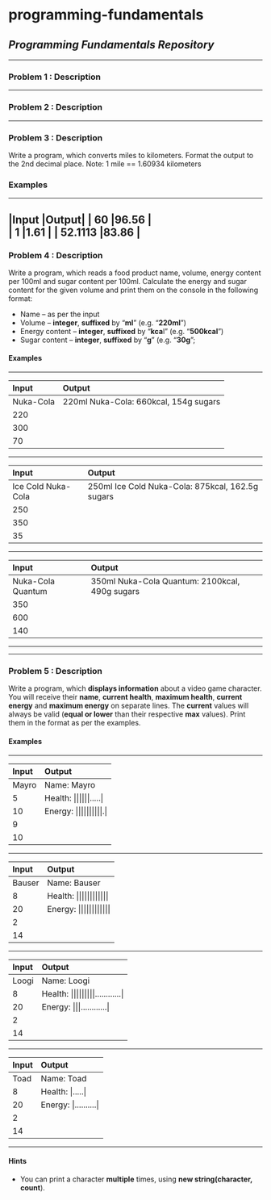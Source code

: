 # programming-fundamentals
## *Programming Fundamentals Repository*

---
### Problem 1 : Description

---
### Problem 2 : Description

---
### Problem 3 : Description

Write a program, which converts miles to kilometers. Format the output to the 2nd decimal place.
Note: 1 mile == 1.60934 kilometers
### Examples
----------------------------------------------------
|**Input**  |**Output**|
| 60	      |96.56	   |	
| 1	        |1.61	     |
| 52.1113	  |83.86	   |
----------------------------------------------------

### Problem 4 : Description

Write a program, which reads a food product name, volume, energy content per 100ml and sugar content per 100ml. Calculate the energy and sugar content for the given volume and print them on the console in the following format:

* Name – as per the input  
* Volume – **integer**, **suffixed** by “**ml**” (e.g. “**220ml**”)
* Energy content – **integer**, **suffixed** by “**kca**l” (e.g. “**500kcal**”)
* Sugar content – **integer**, **suffixed** by “**g**” (e.g. “**30g**”;

#### Examples  

-------------------------------------------------------------------------
| **Input**          | **Output**                                       |
| :----              | :---                                             |
| Nuka-Cola          | 220ml Nuka-Cola: 660kcal, 154g sugars            |
| 220                |                                                  |
| 300                |                                                  |
| 70                 |                                                  |
-------------------------------------------------------------------------
| **Input**          | **Output**                                       |
| :----              | :---                                             |
| Ice Cold Nuka-Cola | 250ml Ice Cold Nuka-Cola: 875kcal, 162.5g sugars |
| 250                |                                                  |
| 350                |                                                  |
| 35                 |                                                  |
-------------------------------------------------------------------------
| **Input**          | **Output**                                       |
| :----              | :---                                             |
| Nuka-Cola Quantum  | 350ml Nuka-Cola Quantum: 2100kcal, 490g sugars   |
| 350                |                                                  |
| 600                |                                                  |
| 140                |                                                  |
------------------------------------------------------------------------

---
### Problem 5 : Description
Write a program, which **displays information** about a video game character. You will receive their **name**, **current health**, **maximum health**, **current energy** and **maximum energy** on separate lines. The **current** values will always be valid (**equal or lower** than their respective **max** values). Print them in the format as per the examples.

#### Examples

------------------------------------------------------------------------------------------------
| **Input** | **Output**                                                                       |
| :---      | :---                                                                             |
| Mayro     | Name: Mayro                                                                      |
| 5         | Health: &#124;&#124;&#124;&#124;&#124;&#124;.....&#124;                          |
| 10        | Energy: &#124;&#124;&#124;&#124;&#124;&#124;&#124;&#124;&#124;&#124;.&#124;      |
| 9         |                                                                                  |
| 10        |                                                                                  |
------------------------------------------------------------------------------------------------
| **Input** | **Output**                                                                       |
| :---      | :---                                                                             |
| Bauser    | Name: Bauser                                                                     |
| 8         | Health: &#124;&#124;&#124;&#124;&#124;&#124;&#124;&#124;&#124;&#124;&#124;&#124; |
| 20        | Energy: &#124;&#124;&#124;&#124;&#124;&#124;&#124;&#124;&#124;&#124;&#124;&#124; |
| 2         |                                                                                  |
| 14        |                                                                                  |
------------------------------------------------------------------------------------------------
| **Input** | **Output**                                                                       |
| :---      | :---                                                                             |
| Loogi     | Name: Loogi                                                                      |
| 8         | Health: &#124;&#124;&#124;&#124;&#124;&#124;&#124;&#124;&#124;............&#124; |
| 20        | Energy: &#124;&#124;&#124;............&#124;                                     |
| 2         |                                                                                  |
| 14        |                                                                                  |
------------------------------------------------------------------------------------------------
| **Input** | **Output**                                                                       |
| :---      | :---                                                                             |
| Toad      | Name: Toad                                                                       |
| 8         | Health: &#124;.....&#124;                                                        |
| 20        | Energy: &#124;..........&#124;                                                   |
| 2         |                                                                                  |
| 14        |                                                                                  |
------------------------------------------------------------------------------------------------

#### Hints

* You can print a character **multiple** times, using **new string(character, count**).
